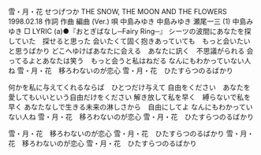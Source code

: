 
雪・月・花
せつげつか
THE SNOW, THE MOON AND THE FLOWERS
1998.02.18
作詞  作曲  編曲 (Ver.)   唄
中島みゆき   中島みゆき   瀬尾一三 (1)
中島みゆき
□ LYRIC (a)●『おとぎばなし─Fairy Ring─』
シーツの波間にあなたを探していた　探せると思った
会いたくて固く抱きあっていても　もっと会いたいと思うばかり
どこへゆけばあなたに会える　あなたに訊く　不思議がられる
会ってるよとあなたは笑う　もっと会うと私はねだる
なんにもわかっていない人ね
雪・月・花　移ろわないのが恋心
雪・月・花　ひたすらつのるばかり

何かを私に与えてくれるならば　ひとつだけ与えて
自由をください　あなたを愛してもいいという自由だけをください
解き放して私を早く　縛らないで私を早く
あなたなしで生きる未来の淋しさから　自由にしてよ
なんにもわかっていない人ね
雪・月・花　移ろわないのが恋心
雪・月・花　ひたすらつのるばかり

雪・月・花　移ろわないのが恋心
雪・月・花　ひたすらつのるばかり
雪・月・花　移ろわないのが恋心
雪・月・花　ひたすらつのるばかり